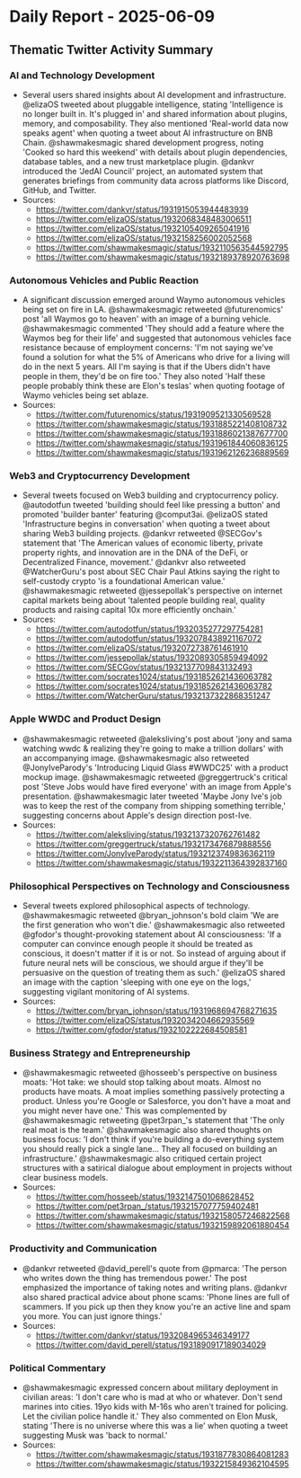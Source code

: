 # Daily Report - 2025-06-09

## Thematic Twitter Activity Summary

### AI and Technology Development
- Several users shared insights about AI development and infrastructure. @elizaOS tweeted about pluggable intelligence, stating 'Intelligence is no longer built in. It's plugged in' and shared information about plugins, memory, and composability. They also mentioned 'Real-world data now speaks agent' when quoting a tweet about AI infrastructure on BNB Chain. @shawmakesmagic shared development progress, noting 'Cooked so hard this weekend' with details about plugin dependencies, database tables, and a new trust marketplace plugin. @dankvr introduced the 'JedAI Council' project, an automated system that generates briefings from community data across platforms like Discord, GitHub, and Twitter.
- Sources:
  - https://twitter.com/dankvr/status/1931915053944483939
  - https://twitter.com/elizaOS/status/1932068348483006511
  - https://twitter.com/elizaOS/status/1932105409265041916
  - https://twitter.com/elizaOS/status/1932158256002052568
  - https://twitter.com/shawmakesmagic/status/1932110563544592795
  - https://twitter.com/shawmakesmagic/status/1932189378920763698

### Autonomous Vehicles and Public Reaction
- A significant discussion emerged around Waymo autonomous vehicles being set on fire in LA. @shawmakesmagic retweeted @futurenomics' post 'all Waymos go to heaven' with an image of a burning vehicle. @shawmakesmagic commented 'They should add a feature where the Waymos beg for their life' and suggested that autonomous vehicles face resistance because of employment concerns: 'I'm not saying we've found a solution for what the 5% of Americans who drive for a living will do in the next 5 years. All I'm saying is that if the Ubers didn't have people in them, they'd be on fire too.' They also noted 'Half these people probably think these are Elon's teslas' when quoting footage of Waymo vehicles being set ablaze.
- Sources:
  - https://twitter.com/futurenomics/status/1931909521330569528
  - https://twitter.com/shawmakesmagic/status/1931885221408108732
  - https://twitter.com/shawmakesmagic/status/1931886021387677700
  - https://twitter.com/shawmakesmagic/status/1931961844060836125
  - https://twitter.com/shawmakesmagic/status/1931962126236889569

### Web3 and Cryptocurrency Development
- Several tweets focused on Web3 building and cryptocurrency policy. @autodotfun tweeted 'building should feel like pressing a button' and promoted 'builder banter' featuring @comput3ai. @elizaOS stated 'Infrastructure begins in conversation' when quoting a tweet about sharing Web3 building projects. @dankvr retweeted @SECGov's statement that 'The American values of economic liberty, private property rights, and innovation are in the DNA of the DeFi, or Decentralized Finance, movement.' @dankvr also retweeted @WatcherGuru's post about SEC Chair Paul Atkins saying the right to self-custody crypto 'is a foundational American value.' @shawmakesmagic retweeted @jessepollak's perspective on internet capital markets being about 'talented people building real, quality products and raising capital 10x more efficiently onchain.'
- Sources:
  - https://twitter.com/autodotfun/status/1932035277297754281
  - https://twitter.com/autodotfun/status/1932078438921167072
  - https://twitter.com/elizaOS/status/1932072738761461910
  - https://twitter.com/jessepollak/status/1932089305859494092
  - https://twitter.com/SECGov/status/1932137709843132493
  - https://twitter.com/socrates1024/status/1931852621436063782
  - https://twitter.com/socrates1024/status/1931852621436063782
  - https://twitter.com/WatcherGuru/status/1932137322868351247

### Apple WWDC and Product Design
- @shawmakesmagic retweeted @aleksliving's post about 'jony and sama watching wwdc & realizing they're going to make a trillion dollars' with an accompanying image. @shawmakesmagic also retweeted @JonyIveParody's 'Introducing Liquid Glass #WWDC25' with a product mockup image. @shawmakesmagic retweeted @greggertruck's critical post 'Steve Jobs would have fired everyone' with an image from Apple's presentation. @shawmakesmagic later tweeted 'Maybe Jony Ive's job was to keep the rest of the company from shipping something terrible,' suggesting concerns about Apple's design direction post-Ive.
- Sources:
  - https://twitter.com/aleksliving/status/1932137320762761482
  - https://twitter.com/greggertruck/status/1932173476879888556
  - https://twitter.com/JonyIveParody/status/1932123749836362119
  - https://twitter.com/shawmakesmagic/status/1932211364392837160

### Philosophical Perspectives on Technology and Consciousness
- Several tweets explored philosophical aspects of technology. @shawmakesmagic retweeted @bryan_johnson's bold claim 'We are the first generation who won't die.' @shawmakesmagic also retweeted @gfodor's thought-provoking statement about AI consciousness: 'If a computer can convince enough people it should be treated as conscious, it doesn't matter if it is or not. So instead of arguing about if future neural nets will be conscious, we should argue if they'll be persuasive on the question of treating them as such.' @elizaOS shared an image with the caption 'sleeping with one eye on the logs,' suggesting vigilant monitoring of AI systems.
- Sources:
  - https://twitter.com/bryan_johnson/status/1931968694768271635
  - https://twitter.com/elizaOS/status/1932034204662935569
  - https://twitter.com/gfodor/status/1932102222684508581

### Business Strategy and Entrepreneurship
- @shawmakesmagic retweeted @hosseeb's perspective on business moats: 'Hot take: we should stop talking about moats. Almost no products have moats. A moat implies something passively protecting a product. Unless you're Google or Salesforce, you don't have a moat and you might never have one.' This was complemented by @shawmakesmagic retweeting @pet3rpan_'s statement that 'The only real moat is the team.' @shawmakesmagic also shared thoughts on business focus: 'I don't think if you're building a do-everything system you should really pick a single lane... They all focused on building an infrastructure.' @shawmakesmagic also critiqued certain project structures with a satirical dialogue about employment in projects without clear business models.
- Sources:
  - https://twitter.com/hosseeb/status/1932147501068628452
  - https://twitter.com/pet3rpan_/status/1932157077759402481
  - https://twitter.com/shawmakesmagic/status/1932158057246822568
  - https://twitter.com/shawmakesmagic/status/1932159892061880454

### Productivity and Communication
- @dankvr retweeted @david_perell's quote from @pmarca: 'The person who writes down the thing has tremendous power.' The post emphasized the importance of taking notes and writing plans. @dankvr also shared practical advice about phone scams: 'Phone lines are full of scammers. If you pick up then they know you're an active line and spam you more. You can just ignore things.'
- Sources:
  - https://twitter.com/dankvr/status/1932084965346349177
  - https://twitter.com/david_perell/status/1931890917189034029

### Political Commentary
- @shawmakesmagic expressed concern about military deployment in civilian areas: 'I don't care who is mad at who or whatever. Don't send marines into cities. 19yo kids with M-16s who aren't trained for policing. Let the civilian police handle it.' They also commented on Elon Musk, stating 'There is no universe where this was a lie' when quoting a tweet suggesting Musk was 'back to normal.'
- Sources:
  - https://twitter.com/shawmakesmagic/status/1931877830864081283
  - https://twitter.com/shawmakesmagic/status/1932215849362104595
